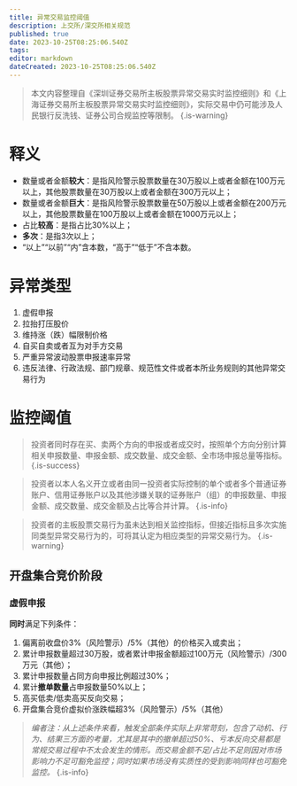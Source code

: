 ```yaml
---
title: 异常交易监控阈值
description: 上交所/深交所相关规范
published: true
date: 2023-10-25T08:25:06.540Z
tags: 
editor: markdown
dateCreated: 2023-10-25T08:25:06.540Z
---
```


> 本文内容整理自《深圳证券交易所主板股票异常交易实时监控细则》和《上海证券交易所主板股票异常交易实时监控细则》，实际交易中仍可能涉及人民银行反洗钱、证券公司合规监控等限制。
{.is-warning}

# 释义
- 数量或者金额**较大**：是指风险警示股票数量在30万股以上或者金额在100万元以上，其他股票数量在30万股以上或者金额在300万元以上；
- 数量或者金额**巨大**：是指风险警示股票数量在50万股以上或者金额在200万元以上，其他股票数量在100万股以上或者金额在1000万元以上；
- 占比**较高**：是指占比30%以上；
- **多次**：是指3次以上；
- “以上”“以前”“内”含本数，“高于”“低于”不含本数。
 
# 异常类型
1. 虚假申报
2. 拉抬打压股价
3. 维持涨（跌）幅限制价格
4. 自买自卖或者互为对手方交易
5. 严重异常波动股票申报速率异常
6. 违反法律、行政法规、部门规章、规范性文件或者本所业务规则的其他异常交易行为
 
# 监控阈值
> 投资者同时存在买、卖两个方向的申报或者成交时，按照单个方向分别计算相关申报数量、申报金额、成交数量、成交金额、全市场申报总量等指标。
{.is-success}

> 投资者以本人名义开立或者由同一投资者实际控制的单个或者多个普通证券账户、信用证券账户以及其他涉嫌关联的证券账户（组）的申报数量、申报金额、成交数量、成交金额及占比等合并计算。
{.is-info}

> 投资者的主板股票交易行为虽未达到相关监控指标，但接近指标且多次实施同类型异常交易行为的，可将其认定为相应类型的异常交易行为。
{.is-warning}

## 开盘集合竞价阶段
### 虚假申报
**同时**满足下列条件：
1. 偏离前收盘价3%（风险警示）/5%（其他）的价格买入或卖出；
2. 累计申报数量超过30万股，或者累计申报金额超过100万元（风险警示）/300万元（其他）；
3. 累计申报数量占同方向申报比例超过30%；
4. 累计**撤单数量**占申报数量50%以上；
5. 高买低卖/低卖高买反向交易；
6. 开盘集合竞价虚拟价涨跌幅超3%（风险警示）/5%（其他）

> *编者注：从上述条件来看，触发全部条件实际上非常苛刻，包含了动机、行为、结果三方面的考量，尤其是其中的撤单超过50%、亏本反向交易都是常规交易过程中不太会发生的情形。而交易金额不足/占比不足则因对市场影响力不足可豁免监控；同时如果市场没有实质性的受到影响同样也可豁免监控。*
{.is-info}





